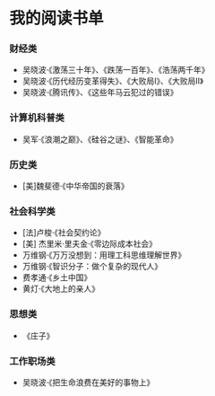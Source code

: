 # 我的阅读书单

### 财经类

  * 吴晓波·《激荡三十年》、《跌荡一百年》、《浩荡两千年》
  * 吴晓波·《历代经历变革得失》、《大败局I》、《大败局II》
  * 吴晓波·《腾讯传》、《这些年马云犯过的错误》

### 计算机科普类

  * 吴军·《浪潮之巅》、《硅谷之谜》、《智能革命》

### 历史类

  * [美]魏斐德·《中华帝国的衰落》

### 社会科学类

  * [法]卢梭·《社会契约论》
  * [美] 杰里米·里夫金·《零边际成本社会》
  * 万维钢·《万万没想到：用理工科思维理解世界》
  * 万维钢·《智识分子：做个复杂的现代人》
  * 费孝通·《乡土中国》
  * 黄灯·《大地上的亲人》

### 思想类

  * 《庄子》

### 工作职场类

  * 吴晓波·《把生命浪费在美好的事物上》
